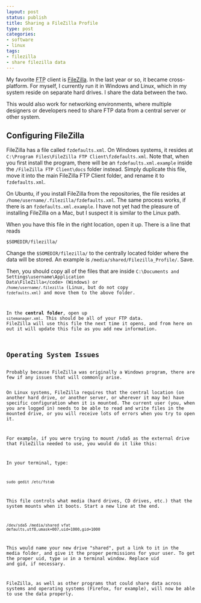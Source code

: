 ```yaml
---
layout: post
status: publish
title: Sharing a FileZilla Profile
type: post
categories:
- software
- linux
tags:
- filezilla
- share filezilla data
---
```

My favorite <acronym title="File Transfer Protocol">FTP</acronym> client is <a href="http://filezilla-project.org/">FileZilla</a>. In the last year or so, it became cross-platform. For myself, I currently run it in Windows and Linux, which in my system reside on separate hard drives. I share the data between the two.

This would also work for networking environments, where multiple designers or developers need to share FTP data from a central server or other system.
<h2>Configuring FileZilla</h2>
FileZilla has a file called <code>fzdefaults.xml</code>. On Windows systems, it resides at <code>C:\Program Files\FileZilla FTP Client\fzdefaults.xml</code>. Note that, when you first install the program, there will be an <code>fzdefaults.xml.example</code> inside the <code>/FileZilla FTP Client\docs</code> folder instead. Simply duplicate this file, move it into the main FileZilla FTP Client folder, and rename it to <code>fzdefaults.xml</code>.

On Ubuntu, if you install FileZilla from the repositories, the file resides at <code>/home/username/.filezilla/fzdefaults.xml</code>. The same process works, if there is an <code>fzdefaults.xml.example</code>. I have not yet had the pleasure of installing FileZilla on a Mac, but I suspect it is similar to the Linux path.

When you have this file in the right location, open it up. There is a line that reads

<code><Setting name="Config Location">$SOMEDIR/filezilla/</Setting></code>

Change the <code>$SOMEDIR/filezilla/</code> to the centrally located folder where the data will be stored. An example is <code>/media/shared/Filezilla_Profile/</code>. Save.

Then, you should copy all of the files that are inside <code>C:\Documents and Settings\username\Application Data\FileZilla\</code> (Windows) or <code>/home/username/.filezilla</code> (Linux, but do not copy <code>fzdefaults.xml</code>) and move them to the above folder.

In the <strong>central folder</strong>, open up <code>sitemanager.xml</code>. This should be all of your FTP data. FileZilla will use this file the next time it opens, and from here on out it will update this file as you add new information.
<h2>Operating System Issues</h2>
Probably because FileZilla was originally a Windows program, there are few if any issues that will commonly arise.

On Linux systems, FileZilla requires that the central location (on another hard drive, or another server, or wherever it may be) have specific configuration when it is mounted. The current user (you, when you are logged in) needs to be able to read and write files in the mounted drive, or you will receive lots of errors when you try to open it.

For example, if you were trying to mount /sda5 as the external drive that FileZilla needed to use, you would do it like this:

In your terminal, type:

<code>sudo gedit /etc/fstab</code>

This file controls what media (hard drives, CD drives, etc.) that the system mounts when it boots. Start a new line at the end.

<code>/dev/sda5       /media/shared vfat defaults,utf8,umask=007,uid=1000,gid=1000</code>

This would name your new drive "shared", put a link to it in the media folder, and give it the proper permissions for your user. To get the proper uid, type <code>id</code> in a terminal window. Replace uid and gid, if necessary.

FileZilla, as well as other programs that could share data across systems and operating systems (Firefox, for example), will now be able to use the data properly.
